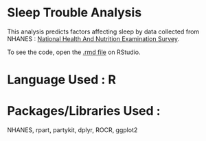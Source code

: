 # Sleep Trouble Analysis

This analysis predicts factors affecting sleep by data collected from NHANES : [National Health And Nutrition Examination Survey](https://www.cdc.gov/nchs/nhanes/index.htm).

To see the code, open the [.rmd file](SleepTrouble_Analysis.Rmd) on RStudio.

# Language Used : R

# Packages/Libraries Used : 
NHANES, rpart, partykit, dplyr, ROCR, ggplot2
